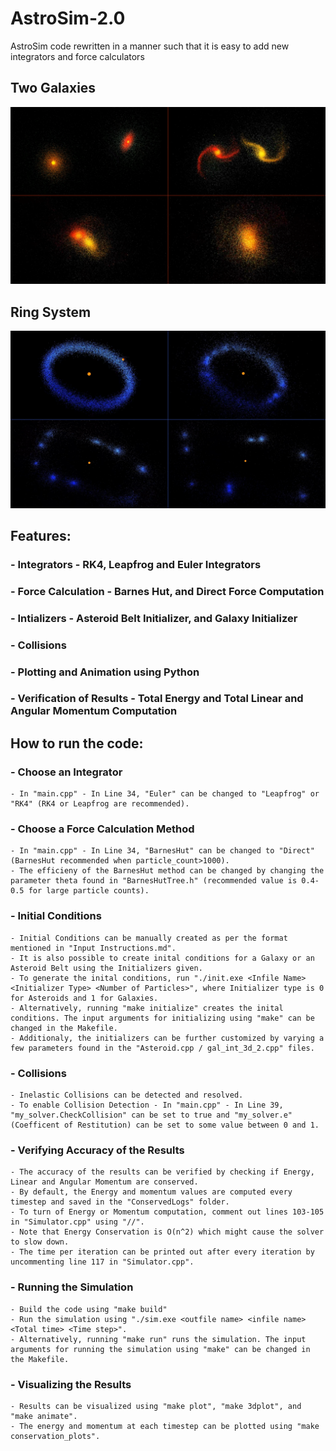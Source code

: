 # AstroSim-2.0
AstroSim code rewritten in a manner such that it is easy to add new integrators and force calculators

## Two Galaxies
![alt text](https://github.com/Ashwin2174/AstroSim_Personal/blob/main/pics/1.png?raw=true)

## Ring System
![alt text](https://github.com/Ashwin2174/AstroSim_Personal/blob/main/pics/2.png?raw=true)

## Features:

### - Integrators - RK4, Leapfrog and Euler Integrators
### - Force Calculation - Barnes Hut, and Direct Force Computation
### - Intializers - Asteroid Belt Initializer, and Galaxy Initializer
### - Collisions
### - Plotting and Animation using Python
### - Verification of Results - Total Energy and Total Linear and Angular Momentum Computation

## How to run the code:

### - Choose an Integrator 
    - In "main.cpp" - In Line 34, "Euler" can be changed to "Leapfrog" or "RK4" (RK4 or Leapfrog are recommended).

### - Choose a Force Calculation Method 
    - In "main.cpp" - In Line 34, "BarnesHut" can be changed to "Direct" (BarnesHut recommended when particle_count>1000).
    - The efficieny of the BarnesHut method can be changed by changing the parameter theta found in "BarnesHutTree.h" (recommended value is 0.4-0.5 for large particle counts).

### - Initial Conditions 
    - Initial Conditions can be manually created as per the format mentioned in "Input Instructions.md".
    - It is also possible to create inital conditions for a Galaxy or an Asteroid Belt using the Initializers given.
    - To generate the inital conditions, run "./init.exe <Infile Name> <Initializer Type> <Number of Particles>", where Initializer type is 0 for Asteroids and 1 for Galaxies. 
    - Alternatively, running "make initialize" creates the inital conditions. The input arguments for initializing using "make" can be changed in the Makefile.
    - Additionaly, the initializers can be further customized by varying a few parameters found in the "Asteroid.cpp / gal_int_3d_2.cpp" files.

### - Collisions
    - Inelastic Collisions can be detected and resolved.
    - To enable Collision Detection - In "main.cpp" - In Line 39, "my_solver.CheckCollision" can be set to true and "my_solver.e" (Coefficent of Restitution) can be set to some value between 0 and 1.

### - Verifying Accuracy of the Results
    - The accuracy of the results can be verified by checking if Energy, Linear and Angular Momentum are conserved.
    - By default, the Energy and momentum values are computed every timestep and saved in the "ConservedLogs" folder.
    - To turn of Energy or Momentum computation, comment out lines 103-105 in "Simulator.cpp" using "//".
    - Note that Energy Conservation is O(n^2) which might cause the solver to slow down.
    - The time per iteration can be printed out after every iteration by uncommenting line 117 in "Simulator.cpp".

### - Running the Simulation
    - Build the code using "make build"
    - Run the simulation using "./sim.exe <outfile name> <infile name> <Total time> <Time step>".
    - Alternatively, running "make run" runs the simulation. The input arguments for running the simulation using "make" can be changed in the Makefile.

### - Visualizing the Results
    - Results can be visualized using "make plot", "make 3dplot", and "make animate".
    - The energy and momentum at each timestep can be plotted using "make conservation_plots".